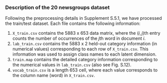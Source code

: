 ### Description of the 20 newsgroups dataset
Following the preprocessing details in Supplement S.5.1, we have processed the train/test dataset. Each file contains the following information:
1. `X_train.csv` contains the 5883 x 653 data matrix, where the $(i,j)$th entry counts the number of occurrences of the $j$th word in document $i$.
2. `lab_train.csv` contains the 5883 x 2 held-out category information (in numerical values) corresponding to each row of `X_train.csv`. This information was used to assign class names to each latent dimension.
3. `train.map` contains the detailed category information corresponding to the numerical values in `lab_train.csv` (also see Fig. S.12).
4. `vocab_train.csv` is a length 653 cell, where each value corresponds to the column name (word) in `X_train.csv`.
